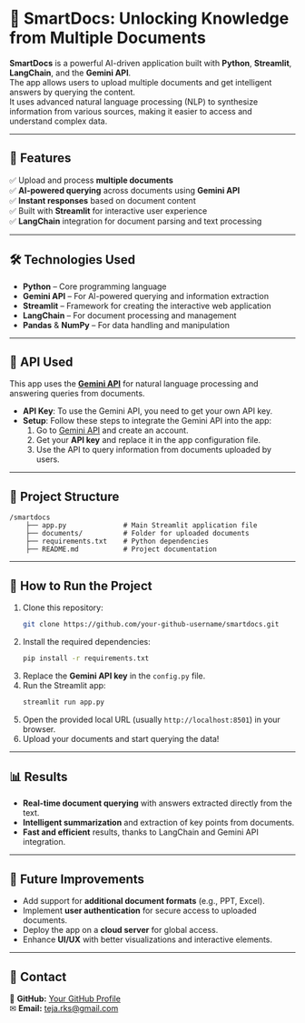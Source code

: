 # 🧠 SmartDocs: Unlocking Knowledge from Multiple Documents  

**SmartDocs** is a powerful AI-driven application built with **Python**, **Streamlit**, **LangChain**, and the **Gemini API**.  
The app allows users to upload multiple documents and get intelligent answers by querying the content.  
It uses advanced natural language processing (NLP) to synthesize information from various sources, making it easier to access and understand complex data.  

---

## 📌 Features  

✅ Upload and process **multiple documents**  
✅ **AI-powered querying** across documents using **Gemini API**  
✅ **Instant responses** based on document content  
✅ Built with **Streamlit** for interactive user experience  
✅ **LangChain** integration for document parsing and text processing  

---

## 🛠️ Technologies Used  

- **Python** – Core programming language  
- **Gemini API** – For AI-powered querying and information extraction  
- **Streamlit** – Framework for creating the interactive web application  
- **LangChain** – For document processing and management  
- **Pandas** & **NumPy** – For data handling and manipulation  

---

## 🔑 API Used  

This app uses the **[Gemini API](https://www.gemini.com/)** for natural language processing and answering queries from documents.  
- **API Key**: To use the Gemini API, you need to get your own API key.  
- **Setup**: Follow these steps to integrate the Gemini API into the app:
  1. Go to [Gemini API](https://www.gemini.com/) and create an account.
  2. Get your **API key** and replace it in the app configuration file.  
  3. Use the API to query information from documents uploaded by users.

---

## 📂 Project Structure  

```
/smartdocs
    ├── app.py              # Main Streamlit application file
    ├── documents/          # Folder for uploaded documents
    ├── requirements.txt    # Python dependencies
    ├── README.md           # Project documentation
```

---

## 🚀 How to Run the Project  

1. Clone this repository:  
   ```bash
   git clone https://github.com/your-github-username/smartdocs.git
   ```
2. Install the required dependencies:  
   ```bash
   pip install -r requirements.txt
   ```
3. Replace the **Gemini API key** in the `config.py` file.  
4. Run the Streamlit app:  
   ```bash
   streamlit run app.py
   ```
5. Open the provided local URL (usually `http://localhost:8501`) in your browser.  
6. Upload your documents and start querying the data!

---

## 📊 Results  

- **Real-time document querying** with answers extracted directly from the text.  
- **Intelligent summarization** and extraction of key points from documents.  
- **Fast and efficient** results, thanks to LangChain and Gemini API integration.

---

## 🔮 Future Improvements  

- Add support for **additional document formats** (e.g., PPT, Excel).  
- Implement **user authentication** for secure access to uploaded documents.  
- Deploy the app on a **cloud server** for global access.  
- Enhance **UI/UX** with better visualizations and interactive elements.

---

## 📩 Contact  

🔗 **GitHub:** [Your GitHub Profile](https://github.com/teja-rks)  
✉ **Email:** teja.rks@gmail.com  
